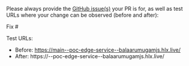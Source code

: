 Please always provide the [GitHub issue(s)](../issues) your PR is for, as well as test URLs where your change can be observed (before and after):

Fix #<gh-issue-id>

Test URLs:
- Before: https://main--poc-edge-service--balaarumugamjs.hlx.live/
- After: https://<branch>--poc-edge-service--balaarumugamjs.hlx.live/
